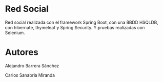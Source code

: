 # Red Social

Red social realizada con el framework Spring Boot, con una BBDD HSQLDB, con hibernate, thymeleaf y Spring Security. Y pruebas realizadas con Selenium.

# Autores

Alejandro Barrera Sánchez

Carlos Sanabria Miranda
